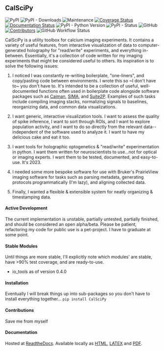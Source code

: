 ## CalSciPy       
<!-- Line 1 Badges... PyPi, Downloads, Maintained, Coverage, Documentation -->
<!-- Line 2 Badges... Python Versions, PyPi Status, License, Contributors -->
![PyPI](https://img.shields.io/pypi/v/CalSciPy)
![PyPI - Downloads](https://img.shields.io/pypi/dm/CalSciPy)
![Maintenance](https://img.shields.io/maintenance/yes/2023)
[![Coverage Status](https://coveralls.io/repos/github/darikoneil/CalSciPy/badge.svg?branch=master)](https://coveralls.io/github/darikoneil/CalSciPy?branch=master)
[![Documentation Status](https://readthedocs.org/projects/calscipy/badge/?version=latest)](https://calscipy.readthedocs.io/en/latest/?badge=latest)
![PyPI - Python Version](https://img.shields.io/pypi/pyversions/CalSciPy?)
![PyPI - Status](https://img.shields.io/pypi/status/CalSciPy)
![GitHub](https://img.shields.io/github/license/darikoneil/CalSciPy)
[![Contributors](https://img.shields.io/github/contributors-anon/darikoneil/CalSciPy)](https://github.com/darikoneil/CalSciPy/graphs/contributors)
![GitHub Workflow Status](https://img.shields.io/github/actions/workflow/status/darikoneil/CalSciPy/calscipy_lint_test_action.yml)

CalSciPy is a utility toolbox for calcium imaging experiments. It contains a variety of useful features, from 
interactive visualization of data to computer-generated holography for "read/write" experiments, and 
everything in-between. Essentially, it's a collection of code written for my imaging experiments that might be 
considered useful to others. Its inspiration is to solve the following issues:

1. I noticed I was constantly re-writing boilerplate, "one-liners", and copy/pasting code between
environments. I wrote this so ~I don't have to~ you don't have to. It's intended to be a collection of useful, 
well-documented functions often used in boilerplate code alongside software packages such as 
[Caiman](https://github.com/flatironinstitute/CaImAn), [SIMA](https://github.com/losonczylab/sima), 
and [Suite2P](https://github.com/MouseLand/suite2p). Examples of such tasks include compiling imaging stacks, 
normalizing signals to baselines, reorganizing data, and common data visualizations.

2. I want generic, interactive visualization tools. I want to assess the quality of spike inference, I want to sort 
through ROIs, and I want to explore population activity, and I want to do so directly from the relevant 
data--independent of the software used to analyze it. I want to have my delicious cake and eat it too.

3. I want tools for holographic optogenetics & "read/write" experimentation in python. I want them written for 
neuroscientists to use...not for optical or imaging experts. I want them to be tested, documented, and easy-to-use. 
It's 2023.

4. I needed some more bespoke software for use with Bruker's PrairieView imaging software for tasks such as parsing 
metadata, generating protocols programmatically (I'm lazy), and aligning collected data.

5. Finally, I wanted a flexible & extensible system for neatly organizing & timestamping data.


#### Active Development
The current implementation is unstable, partially untested, partially finished, and should be considered an open 
alpha/beta. Please be patient, refactoring my code for public use is a pet-project. I have to graduate at some point.


#### Stable Modules
Until things are more stable, I'll explicitly note which modules' are stable, have >90% test coverage, and are
ready-to-use.
* io_tools as of version 0.4.0


#### Installation
Eventually I will break things up into sub-packages so you don't have to install everything together...
`pip install CalSciPy`

#### Contributions
Save me from myself

#### Documentation
Hosted at [ReadtheDocs](https://calscipy.readthedocs.io/en/latest/index.html#).
Available locally as [HTML](https://github.com/darikoneil/CalSciPy/tree/master/docs/build/html), [LATEX](https://github.com/darikoneil/CalSciPy/tree/master/docs/build/latex) and [PDF](https://github.com/darikoneil/CalSciPy/blob/master/docs/build/pdf/calscipy.pdf).
